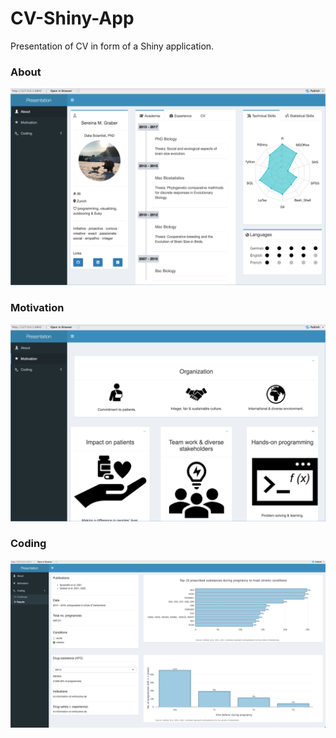 # CV-Shiny-App
Presentation of CV in form of a Shiny application.

### About
![](about.png)


### Motivation
![](motivation.png)


### Coding
![](coding.png)